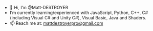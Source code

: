 - 👋 Hi, I’m @Matt-DESTROYER
- I’m currently learning/experienced with JavaScript, Python, C++, C# (including Visual C# and Unity C#), Visual Basic, Java and Shaders.
- 📫 Reach me at: mattdestroyerpro@gmail.com
